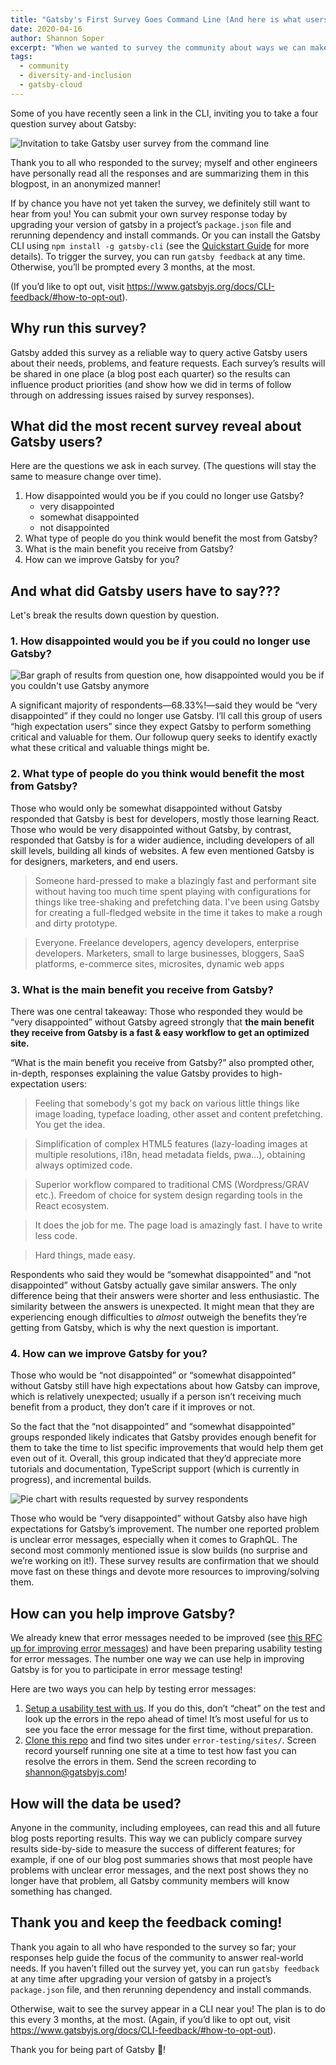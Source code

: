 ```yaml
---
title: "Gatsby's First Survey Goes Command Line (And here is what users have to say so far)"
date: 2020-04-16
author: Shannon Soper
excerpt: "When we wanted to survey the community about ways we can make Gatsby better, the command line just felt like the right place to ask. Here's what you told us. (And if you didn't get a chance to respond, we'd still love to hear from you)."
tags:
  - community
  - diversity-and-inclusion
  - gatsby-cloud
---
```


Some of you have recently seen a link in the CLI, inviting you to take a four question survey about Gatsby:

![Invitation to take Gatsby user survey from the command line](./survey-screenshot.png)

Thank you to all who responded to the survey; myself and other engineers have personally read all the responses and are summarizing them in this blogpost, in an anonymized manner!

If by chance you have not yet taken the survey, we definitely still want to hear from you! You can submit your own survey response today by upgrading your version of gatsby in a project’s `package.json` file and rerunning dependency and install commands. Or you can install the Gatsby CLI using `npm install -g gatsby-cli` (see the [Quickstart Guide](https://www.gatsbyjs.org/docs/quick-start/) for more details). To trigger the survey, you can run `gatsby feedback` at any time. Otherwise, you’ll be prompted every 3 months, at the most.

(If you’d like to opt out, visit https://www.gatsbyjs.org/docs/CLI-feedback/#how-to-opt-out).

## Why run this survey?

Gatsby added this survey as a reliable way to query active Gatsby users about their needs, problems, and feature requests.  Each survey’s results will be shared in one place (a blog post each quarter) so the results can influence product priorities (and show how we did in terms of follow through on addressing issues raised by survey responses).

## What did the most recent survey reveal about Gatsby users?

Here are the questions we ask in each survey. (The questions will stay the same to measure change over time).

1.  How disappointed would you be if you could no longer use Gatsby?
    - very disappointed
    - somewhat disappointed
    - not disappointed
2.  What type of people do you think would benefit the most from Gatsby?
3.  What is the main benefit you receive from Gatsby?
4.  How can we improve Gatsby for you?

## And what did Gatsby users have to say???

Let's break the results down question by question.

### 1. How disappointed would you be if you could no longer use Gatsby?

![Bar graph of results from question one, how disappointed would you be if you couldn't use Gatsby anymore](./question_one.png "Bar graph question one results")

A significant majority of respondents—68.33%!—said they would be “very disappointed” if they could no longer use Gatsby. I’ll call this group of users “high expectation users” since they expect Gatsby to perform something critical and valuable for them. Our followup query seeks to identify exactly what these critical and valuable things might be.

### 2. What type of people do you think would benefit the most from Gatsby?

Those who would only be somewhat disappointed without Gatsby responded that Gatsby is best for developers, mostly those learning React. Those who would be very disappointed without Gatsby, by contrast, responded that Gatsby is for a wider audience, including developers of all skill levels, building all kinds of websites. A few even mentioned Gatsby is for designers, marketers, and end users.

> Someone hard-pressed to make a blazingly fast and performant site without having too much time spent playing with configurations for things like tree-shaking and prefetching data. I've been using Gatsby for creating a full-fledged website in the time it takes to make a rough and dirty prototype.

> Everyone. Freelance developers, agency developers, enterprise developers. Marketers, small to large businesses, bloggers, SaaS platforms, e-commerce sites, microsites, dynamic web apps

### 3. What is the main benefit you receive from Gatsby?

There was one central takeaway: Those who responded they would be “very disappointed” without Gatsby agreed strongly that **the main benefit they receive from Gatsby is a fast & easy workflow to get an optimized site.**

“What is the main benefit you receive from Gatsby?” also prompted other, in-depth, responses explaining the value Gatsby provides to high-expectation users:

> Feeling that somebody's got my back on various little things like image loading, typeface loading, other asset and content prefetching. You get the idea.

> Simplification of complex HTML5 features (lazy-loading images at multiple resolutions, i18n, head metadata fields, pwa...), obtaining always optimized code.

> Superior workflow compared to traditional CMS (Wordpress/GRAV etc.). Freedom of choice for system design regarding tools in the React ecosystem.

> It does the job for me. The page load is amazingly fast. I have to write less code.

> Hard things, made easy.

Respondents who said they would be “somewhat disappointed” and “not disappointed” without Gatsby actually gave similar answers. The only difference being that their answers were shorter and less enthusiastic. The similarity between the answers is unexpected. It might mean that they are experiencing enough difficulties to _almost_ outweigh the benefits they’re getting from Gatsby, which is why the next question is important.

### 4. How can we improve Gatsby for you?

Those who would be “not disappointed” or “somewhat disappointed” without Gatsby still have high expectations about how Gatsby can improve, which is relatively unexpected; usually if a person isn’t receiving much benefit from a product, they don’t care if it improves or not.

So the fact that the “not disappointed” and “somewhat disappointed” groups responded likely indicates that Gatsby provides enough benefit for them to take the time to list specific improvements that would help them get even out of it. Overall, this group indicated that they’d appreciate more tutorials and documentation, TypeScript support (which is currently in progress), and incremental builds.

![Pie chart with results requested by survey respondents](./improve_results.png "Chart showing responses to how Gatsby can improve survey question")

Those who would be “very disappointed” without Gatsby also have high expectations for Gatsby’s improvement. The number one reported problem is unclear error messages, especially when it comes to GraphQL. The second most commonly mentioned issue is slow builds (no surprise and we’re working on it!). These survey results are confirmation that we should move fast on these things and devote more resources to improving/solving them.

## How can you help improve Gatsby?

We already knew that error messages needed to be improved (see [this RFC up for improving error messages](https://github.com/gatsbyjs/rfcs/pull/37)) and have been preparing usability testing for error messages. The number one way we can use help in improving Gatsby is for you to participate in error message testing!

Here are two ways you can help by testing error messages:

1. [Setup a usability test with us](https://calendly.com/shannon-soper/gatsby-usability). If you do this, don’t “cheat” on the test and look up the errors in the repo ahead of time! It’s most useful for us to see you face the error message for the first time, without preparation.
2. [Clone this repo](https://github.com/gatsbyjs/error-testing) and find two sites under `error-testing/sites/`. Screen record yourself running one site at a time to test how fast you can resolve the errors in them. Send the screen recording to shannon@gatsbyjs.com!

## How will the data be used?

Anyone in the community, including employees, can read this and all future blog posts reporting results. This way we can publicly compare survey results side-by-side to measure the success of different features; for example, if one of our blog post summaries shows that most people have problems with unclear error messages, and the next post shows they no longer have that problem, all Gatsby community members will know something has changed.

## Thank you and keep the feedback coming!

Thank you again to all who have responded to the survey so far; your responses help guide the focus of the community to answer real-world needs. If you haven’t filled out the survey yet, you can run `gatsby feedback` at any time after upgrading your version of gatsby in a project’s `package.json` file, and then rerunning dependency and install commands.

Otherwise, wait to see the survey appear in a CLI near you! The plan is to do this every 3 months, at the most. (Again, if you’d like to opt out, visit https://www.gatsbyjs.org/docs/CLI-feedback/#how-to-opt-out).

Thank you for being part of Gatsby 💜!
